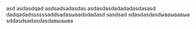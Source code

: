 asd
asdasdqad
asdsadsadasdas
asdasdasdadadadasdasasd
dadqadadssssssaddsadasываdsdadasd
sasdsad
sdasdasdasdываывавыа
sddasdsadasdasdавыаыва
